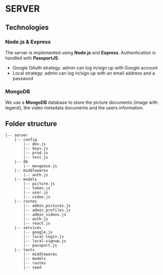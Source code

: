 SERVER
======

Technologies
------------

### Node.js & Express
The server is implemented using **Node.js** and **Express**.
Authentication is handled with **PassportJS**:
 - Google OAuth strategy: admin can log in/sign up with Google account
 - Local strategy: admin can log in/sign up with an email address and a password

### MongoDB
We use a **MongoDB** database to store the picture documents (image with legend), the video metadata documents and the users information.


Folder structure
----------------

```
|-- server
    |-- config
        |-- dev.js
        |-- keys.js
        |-- prod.js
        |-- test.js
    |-- db
        |-- mongoose.js
    |-- middlewares
        |-- auth.js
    |-- models
        |-- picture.js
        |-- token.js
        |-- user.js
        |-- video.js
    |-- routes
        |-- admin_pictures.js
        |-- admin_profiles.js
        |-- admin_videos.js
        |-- auth.js
        |-- react.js
    |-- services
        |-- google.js
        |-- local-login.js
        |-- local-signup.js
        |-- passport.js
    |-- tests
        |-- middlewares
        |-- models
        |-- routes
        |-- seed
```
